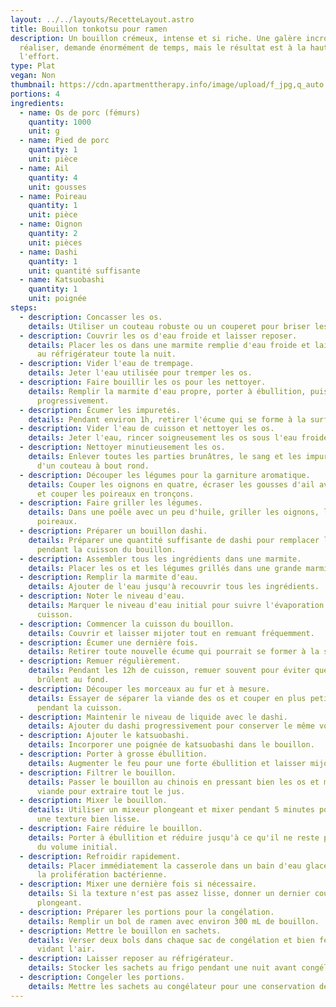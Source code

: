 ```yaml
---
layout: ../../layouts/RecetteLayout.astro
title: Bouillon tonkotsu pour ramen
description: Un bouillon crémeux, intense et si riche. Une galère incroyable à
  réaliser, demande énormément de temps, mais le résultat est à la hauteur de
  l'effort.
type: Plat
vegan: Non
thumbnail: https://cdn.apartmenttherapy.info/image/upload/f_jpg,q_auto:eco,c_fill,g_auto,w_1500,ar_1:1/k%2FPhoto%2FRecipes%2F2024-03-tonkotsu-ramen%2Ftonkotsu-ramen-195
portions: 4
ingredients:
  - name: Os de porc (fémurs)
    quantity: 1000
    unit: g
  - name: Pied de porc
    quantity: 1
    unit: pièce
  - name: Ail
    quantity: 4
    unit: gousses
  - name: Poireau
    quantity: 1
    unit: pièce
  - name: Oignon
    quantity: 2
    unit: pièces
  - name: Dashi
    quantity: 1
    unit: quantité suffisante
  - name: Katsuobashi
    quantity: 1
    unit: poignée
steps:
  - description: Concasser les os.
    details: Utiliser un couteau robuste ou un couperet pour briser les os en morceaux.
  - description: Couvrir les os d'eau froide et laisser reposer.
    details: Placer les os dans une marmite remplie d'eau froide et laisser reposer
      au réfrigérateur toute la nuit.
  - description: Vider l'eau de trempage.
    details: Jeter l'eau utilisée pour tremper les os.
  - description: Faire bouillir les os pour les nettoyer.
    details: Remplir la marmite d'eau propre, porter à ébullition, puis écumer
      progressivement.
  - description: Écumer les impuretés.
    details: Pendant environ 1h, retirer l'écume qui se forme à la surface.
  - description: Vider l'eau de cuisson et nettoyer les os.
    details: Jeter l'eau, rincer soigneusement les os sous l'eau froide.
  - description: Nettoyer minutieusement les os.
    details: Enlever toutes les parties brunâtres, le sang et les impuretés à l'aide
      d'un couteau à bout rond.
  - description: Découper les légumes pour la garniture aromatique.
    details: Couper les oignons en quatre, écraser les gousses d'ail avec leur peau,
      et couper les poireaux en tronçons.
  - description: Faire griller les légumes.
    details: Dans une poêle avec un peu d'huile, griller les oignons, l'ail et les
      poireaux.
  - description: Préparer un bouillon dashi.
    details: Préparer une quantité suffisante de dashi pour remplacer l'eau perdue
      pendant la cuisson du bouillon.
  - description: Assembler tous les ingrédients dans une marmite.
    details: Placer les os et les légumes grillés dans une grande marmite.
  - description: Remplir la marmite d'eau.
    details: Ajouter de l'eau jusqu'à recouvrir tous les ingrédients.
  - description: Noter le niveau d'eau.
    details: Marquer le niveau d'eau initial pour suivre l'évaporation pendant la
      cuisson.
  - description: Commencer la cuisson du bouillon.
    details: Couvrir et laisser mijoter tout en remuant fréquemment.
  - description: Écumer une dernière fois.
    details: Retirer toute nouvelle écume qui pourrait se former à la surface.
  - description: Remuer régulièrement.
    details: Pendant les 12h de cuisson, remuer souvent pour éviter que les os ne
      brûlent au fond.
  - description: Découper les morceaux au fur et à mesure.
    details: Essayer de séparer la viande des os et couper en plus petits morceaux
      pendant la cuisson.
  - description: Maintenir le niveau de liquide avec le dashi.
    details: Ajouter du dashi progressivement pour conserver le même volume de bouillon.
  - description: Ajouter le katsuobashi.
    details: Incorporer une poignée de katsuobashi dans le bouillon.
  - description: Porter à grosse ébullition.
    details: Augmenter le feu pour une forte ébullition et laisser mijoter encore 1h.
  - description: Filtrer le bouillon.
    details: Passer le bouillon au chinois en pressant bien les os et morceaux de
      viande pour extraire tout le jus.
  - description: Mixer le bouillon.
    details: Utiliser un mixeur plongeant et mixer pendant 5 minutes pour obtenir
      une texture bien lisse.
  - description: Faire réduire le bouillon.
    details: Porter à ébullition et réduire jusqu'à ce qu'il ne reste plus que 3/4
      du volume initial.
  - description: Refroidir rapidement.
    details: Placer immédiatement la casserole dans un bain d'eau glacé pour éviter
      la prolifération bactérienne.
  - description: Mixer une dernière fois si nécessaire.
    details: Si la texture n'est pas assez lisse, donner un dernier coup de mixeur
      plongeant.
  - description: Préparer les portions pour la congélation.
    details: Remplir un bol de ramen avec environ 300 mL de bouillon.
  - description: Mettre le bouillon en sachets.
    details: Verser deux bols dans chaque sac de congélation et bien fermer en
      vidant l'air.
  - description: Laisser reposer au réfrigérateur.
    details: Stocker les sachets au frigo pendant une nuit avant congélation.
  - description: Congeler les portions.
    details: Mettre les sachets au congélateur pour une conservation de 3 mois.
---
```

